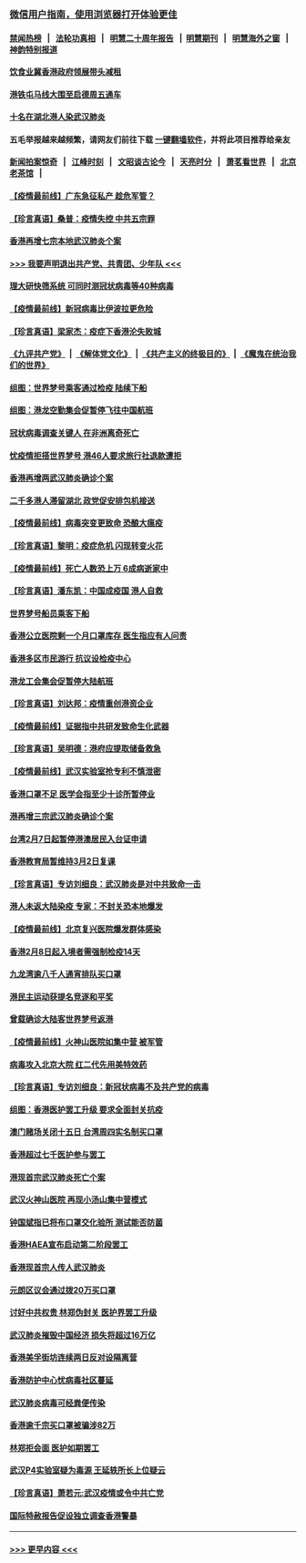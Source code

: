 ### [微信用户指南，使用浏览器打开体验更佳](https://github.com/gfw-breaker/banned-news1/blob/master/indexes/wechat-guide.md?t=0)
#### [禁闻热榜](热点新闻.md?t=0)  &nbsp;&nbsp;|&nbsp;&nbsp; [法轮功真相](https://github.com/gfw-breaker/truth/blob/master/README.md?t=0) &nbsp;&nbsp;|&nbsp;&nbsp; [明慧二十周年报告](https://github.com/gfw-breaker/mh-reports/blob/master/README.md?t=0) &nbsp;&nbsp;|&nbsp;&nbsp;[明慧期刊](https://github.com/gfw-breaker/mh-qikan) &nbsp;&nbsp;|&nbsp;&nbsp; [明慧海外之窗](https://github.com/gfw-breaker/mh-news/blob/master/README.md?t=0) &nbsp;&nbsp;|&nbsp;&nbsp; [神韵特别报道](https://github.com/gfw-breaker/mh-news/blob/master/shenyun.md?t=0)
#### [饮食业冀香港政府领展带头减租](../pages/nsc415/n11864876.md?t=02132022) 
#### [港铁屯马线大围至启德周五通车](../pages/nsc415/n11864842.md?t=02132022) 
#### [十名在湖北港人染武汉肺炎](../pages/nsc415/n11864807.md?t=02132022) 
#### 五毛举报越来越频繁，请网友们前往下载 [一键翻墙软件](https://github.com/gfw-breaker/ssr-accounts)，并将此项目推荐给亲友
#### [新闻拍案惊奇](https://github.com/gfw-breaker/banned-news1/blob/master/pages/link4.md) &nbsp;&nbsp;|&nbsp;&nbsp; [江峰时刻](https://github.com/gfw-breaker/banned-news1/blob/master/pages/link4.md) &nbsp;&nbsp;|&nbsp;&nbsp; [文昭谈古论今](https://github.com/gfw-breaker/banned-news1/blob/master/pages/link4.md) &nbsp;&nbsp;|&nbsp;&nbsp; [天亮时分](https://github.com/gfw-breaker/banned-news1/blob/master/pages/link4.md) &nbsp;&nbsp;|&nbsp;&nbsp; [萧茗看世界](https://github.com/gfw-breaker/banned-news1/blob/master/pages/link4.md) &nbsp;&nbsp;|&nbsp;&nbsp; [北京老茶馆](https://github.com/gfw-breaker/banned-news1/blob/master/pages/link4.md) &nbsp;&nbsp;|&nbsp;&nbsp; 
#### [【疫情最前线】广东急征私产 趁危军管？](../pages/nsc415/n11864205.md?t=02132022) 
#### [【珍言真语】桑普：疫情失控 中共五宗罪](../pages/nsc415/n11864157.md?t=02132022) 
#### [香港再增七宗本地武汉肺炎个案](../pages/nsc415/n11862405.md?t=02132022) 
#### [>>> 我要声明退出共产党、共青团、少年队 <<<](https://github.com/begood0513/goodnews/blob/master/quit/letter.md) 
#### [理大研快筛系统 可同时测冠状病毒等40种病毒](../pages/nsc415/n11862376.md?t=02132022) 
#### [【疫情最前线】新冠病毒比伊波拉更危险](../pages/nsc415/n11862199.md?t=02132022) 
#### [【珍言真语】梁家杰：疫症下香港沦失败城](../pages/nsc415/n11861588.md?t=02132022) 
#### [《九评共产党》](https://github.com/begood0513/9ping.md/blob/master/README.md) &nbsp;|&nbsp; [《解体党文化》](../../../../jtdwh.md/blob/master/README.md)  &nbsp;|&nbsp; [《共产主义的终极目的》](../../../../gczydzjmd.md/blob/master/README.md) &nbsp;|&nbsp; [《魔鬼在统治我们的世界》](../../../../mgztzwmdsj.md/blob/master/README.md) 
#### [组图：世界梦号乘客通过检疫 陆续下船](../pages/nsc415/n11858302.md?t=02132022) 
#### [组图：港龙空勤集会促暂停飞往中国航班](../pages/nsc415/n11858190.md?t=02132022) 
#### [冠状病毒调查关键人 在非洲离奇死亡](../pages/nsc415/n11859798.md?t=02132022) 
#### [忧疫情拒搭世界梦号 港46人要求旅行社退款遭拒](../pages/nsc415/n11859849.md?t=02132022) 
#### [香港再增两武汉肺炎确诊个案](../pages/nsc415/n11859833.md?t=02132022) 
#### [二千多港人滞留湖北 政党促安排包机接送](../pages/nsc415/n11859831.md?t=02132022) 
#### [【疫情最前线】病毒突变更致命 恐酿大瘟疫](../pages/nsc415/n11859604.md?t=02132022) 
#### [【珍言真语】黎明：疫症危机 闪现转变火花](../pages/nsc415/n11859199.md?t=02132022) 
#### [【疫情最前线】死亡人数恐上万 6成病逝家中](../pages/nsc415/n11856687.md?t=02132022) 
#### [【珍言真语】潘东凯：中国成疫国 港人自救](../pages/nsc415/n11856962.md?t=02132022) 
#### [世界梦号船员乘客下船](../pages/nsc415/n11856883.md?t=02132022) 
#### [香港公立医院剩一个月口罩库存 医生指应有人问责](../pages/nsc415/n11856875.md?t=02132022) 
#### [香港多区市民游行 抗议设检疫中心](../pages/nsc415/n11856866.md?t=02132022) 
#### [港龙工会集会促暂停大陆航班](../pages/nsc415/n11856840.md?t=02132022) 
#### [【珍言真语】刘达邦：疫情重创港资企业](../pages/nsc415/n11854274.md?t=02132022) 
#### [【疫情最前线】证据指中共研发致命生化武器](../pages/nsc415/n11853087.md?t=02132022) 
#### [【珍言真语】吴明德：港府应提取储备救急](../pages/nsc415/n11852734.md?t=02132022) 
#### [【疫情最前线】武汉实验室抢专利不慎泄密](../pages/nsc415/n11850310.md?t=02132022) 
#### [香港口罩不足 医学会指至少十诊所暂停业](../pages/nsc415/n11850301.md?t=02132022) 
#### [港再增三宗武汉肺炎确诊个案](../pages/nsc415/n11850328.md?t=02132022) 
#### [台湾2月7日起暂停港澳居民入台证申请](../pages/nsc415/n11850304.md?t=02132022) 
#### [香港教育局暂维持3月2日复课](../pages/nsc415/n11850260.md?t=02132022) 
#### [【珍言真语】专访刘细良：武汉肺炎是对中共致命一击](../pages/nsc415/n11849934.md?t=02132022) 
#### [港人未返大陆染疫 专家：不封关恐本地爆发](../pages/nsc415/n11848021.md?t=02132022) 
#### [【疫情最前线】北京复兴医院爆发群体感染](../pages/nsc415/n11847626.md?t=02132022) 
#### [香港2月8日起入境者需强制检疫14天](../pages/nsc415/n11847658.md?t=02132022) 
#### [九龙湾逾八千人通宵排队买口罩](../pages/nsc415/n11847647.md?t=02132022) 
#### [港民主运动获提名竞逐和平奖](../pages/nsc415/n11847633.md?t=02132022) 
#### [曾载确诊大陆客世界梦号返港](../pages/nsc415/n11847608.md?t=02132022) 
#### [【疫情最前线】火神山医院如集中营 被军管](../pages/nsc415/n11847524.md?t=02132022) 
#### [病毒攻入北京大院 红二代先用美特效药](../pages/nsc415/n11847427.md?t=02132022) 
#### [【珍言真语】专访刘细良：新冠状病毒不及共产党的病毒](../pages/nsc415/n11847164.md?t=02132022) 
#### [组图：香港医护罢工升级 要求全面封关抗疫](../pages/nsc415/n11844107.md?t=02132022) 
#### [澳门赌场关闭十五日 台湾周四实名制买口罩](../pages/nsc415/n11845083.md?t=02132022) 
#### [香港超过七千医护参与罢工](../pages/nsc415/n11845051.md?t=02132022) 
#### [港现首宗武汉肺炎死亡个案](../pages/nsc415/n11844998.md?t=02132022) 
#### [武汉火神山医院 再现小汤山集中营模式](../pages/nsc415/n11844763.md?t=02132022) 
#### [钟国斌指已将布口罩交化验所 测试能否防菌](../pages/nsc415/n11842783.md?t=02132022) 
#### [香港HAEA宣布启动第二阶段罢工](../pages/nsc415/n11842723.md?t=02132022) 
#### [香港现首宗人传人武汉肺炎](../pages/nsc415/n11842766.md?t=02132022) 
#### [元朗区议会通过拨20万买口罩](../pages/nsc415/n11842754.md?t=02132022) 
#### [讨好中共权贵 林郑伪封关 医护界罢工升级](../pages/nsc415/n11842359.md?t=02132022) 
#### [武汉肺炎摧毁中国经济 损失将超过16万亿](../pages/nsc415/n11839723.md?t=02132022) 
#### [香港美孚街坊连续两日反对设隔离营](../pages/nsc415/n11839962.md?t=02132022) 
#### [香港防护中心忧病毒社区蔓延](../pages/nsc415/n11839933.md?t=02132022) 
#### [武汉肺炎病毒可经粪便传染](../pages/nsc415/n11839939.md?t=02132022) 
#### [香港逾千宗买口罩被骗涉82万](../pages/nsc415/n11839914.md?t=02132022) 
#### [林郑拒会面 医护如期罢工](../pages/nsc415/n11839892.md?t=02132022) 
#### [武汉P4实验室疑为毒源 王延轶所长上位疑云](../pages/nsc415/n11835543.md?t=02132022) 
#### [【珍言真语】萧若元:武汉疫情或令中共亡党](../pages/nsc415/n11829394.md?t=02132022) 
#### [国际特赦报告促设独立调查香港警暴](../pages/nsc415/n11833845.md?t=02132022) 

----
#### [ >>> 更早内容 <<< ](../indexes/nsc415-earlier.md)
